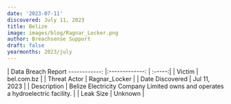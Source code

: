 ```yaml
---
date: '2023-07-11'
discovered: July 11, 2023
title: Belize
image: images/blog/Ragnar_Locker.png
author: Breachsense Support
draft: false
yearmonths: 2023/july
---
```



| Data Breach Report
------------:     |:-------------:    | :-----:|
| Victim      | bel.com.bz      | 
| Threat Actor      | Ragnar_Locker      | 
| Date Discovered      | Jul 11, 2023      | 
| Description      | Belize Electricity Company Limited owns and operates a hydroelectric facility.      | 
| Leak Size      | Unknown      | 

